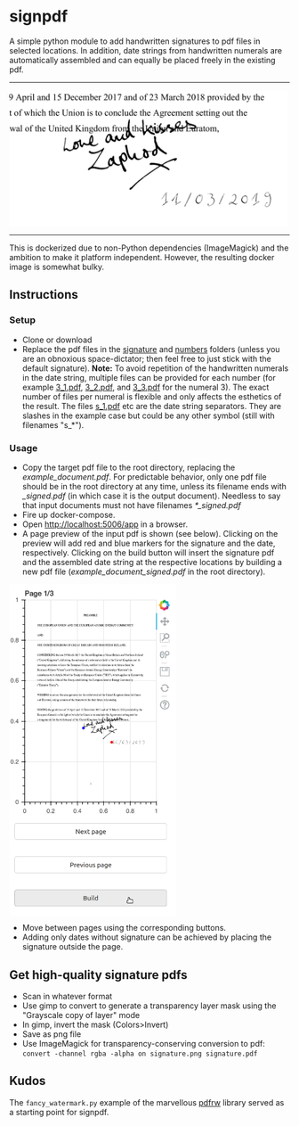 # signpdf

A simple python module to add handwritten signatures to pdf files in selected locations. In addition, date strings from handwritten numerals are automatically assembled and can equally be placed freely in the existing pdf.

___________________________________
<img src="doc/04.png" alt="example1" width="500" align="middle"/>

______________________________________

This is dockerized due to non-Python dependencies (ImageMagick) and the ambition to make it platform independent. However, the resulting docker image is somewhat bulky.


## Instructions
### Setup

* Clone or download
* Replace the pdf files in the [signature](signature) and [numbers](numbers) folders (unless you are an obnoxious space-dictator; then feel free to just stick with the default signature). **Note:** To avoid repetition of the handwritten numerals in the date string, multiple files can be provided for each number (for example [3_1.pdf](numbers/3_1.pdf), [3_2.pdf](numbers/3_2.pdf), and [3_3.pdf](numbers/3_3.pdf) for the numeral 3). The exact number of files per numeral is flexible and only affects the esthetics of the result. The files [s_1.pdf](numbers/s_1.pdf) etc are the date string separators. They are slashes in the example case but could be any other symbol (still with filenames "s_*").

### Usage
* Copy the target pdf file to the root directory, replacing the *example_document.pdf*. For predictable behavior, only one pdf file should be in the root directory at any time, unless its filename ends with *_signed.pdf* (in which case it is the output document). Needless to say that input documents must not have filenames *\*_signed.pdf* 
* Fire up docker-compose.
* Open [http://localhost:5006/app](http://localhost:5006/app) in a browser.
* A page preview of the input pdf is shown (see below). Clicking on the preview will add red and blue markers for the signature and the date, respectively. Clicking on the build button will insert the signature pdf and the assembled date string at the respective locations by building a new pdf file (*example_document_signed.pdf* in the root directory).
<img src="doc/02.png" alt="example2" width="300" align="middle"/>

* Move between pages using the corresponding buttons.
* Adding only dates without signature can be achieved by placing the signature outside the page.


## Get high-quality signature pdfs

* Scan in whatever format
* Use gimp to convert to generate a transparency layer mask using the "Grayscale copy of layer" mode
* In gimp, invert the mask (Colors>Invert)
* Save as png file
* Use ImageMagick for transparency-conserving conversion to pdf: `convert -channel rgba -alpha on signature.png signature.pdf`

## Kudos

The `fancy_watermark.py` example of the marvellous [pdfrw](https://github.com/pmaupin/pdfrw) library served as a starting point for signpdf.

